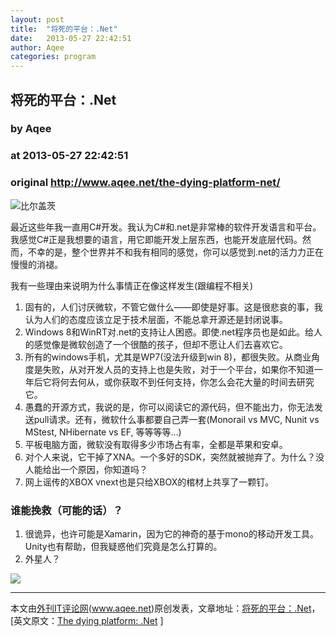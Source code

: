 ```yaml
---
layout: post
title:  "将死的平台：.Net"
date:   2013-05-27 22:42:51
author: Aqee
categories: program
---
```


## 将死的平台：.Net
### by Aqee
### at 2013-05-27 22:42:51
### original <http://www.aqee.net/the-dying-platform-net/>

<img src="http://ittopic.gotoip1.com/qee/wordpress/wp-content/uploads/2013/05/bill-gates-tablet.jpg" alt="比尔盖茨"><br><p>最近这些年我一直用C#开发。我认为C#和.net是非常棒的软件开发语言和平台。我感觉C#正是我想要的语言，用它即能开发上层东西，也能开发底层代码。然而，不幸的是，整个世界并不和我有相同的感觉，你可以感觉到.net的活力力正在慢慢的消褪。</p><p>我有一些理由来说明为什么事情正在像这样发生(跟编程不相关)</p><ol><li>固有的，人们讨厌微软，不管它做什么——即使是好事。这是很悲哀的事，我认为人们的态度应该立足于技术层面，不能总拿开源还是封闭说事。</li><li>Windows 8和WinRT对.net的支持让人困惑。即使.net程序员也是如此。给人的感觉像是微软创造了一个很酷的孩子，但却不愿让人们去喜欢它。</li><li>所有的windows手机，尤其是WP7(没法升级到win 8)，都很失败。从商业角度是失败，从对开发人员的支持上也是失败，对于一个平台，如果你不知道一年后它将何去何从，或你获取不到任何支持，你怎么会花大量的时间去研究它。</li><li>愚蠢的开源方式，我说的是，你可以阅读它的源代码，但不能出力，你无法发送pull请求。还有，微软什么事都要自己弄一套(Monorail vs MVC, Nunit vs MStest, NHibernate vs EF, 等等等等…)</li><li>平板电脑方面，微软没有取得多少市场占有率，全都是苹果和安卓。</li><li>对个人来说，它干掉了XNA。一个多好的SDK，突然就被抛弃了。为什么？没人能给出一个原因，你知道吗？</li><li>网上谣传的XBOX vnext也是只给XBOX的棺材上共享了一颗钉。</li></ol><h3>谁能挽救（可能的话）？</h3><ol><li>很诡异，也许可能是Xamarin，因为它的神奇的基于mono的移动开发工具。Unity也有帮助，但我疑惑他们究竟是怎么打算的。</li><li>外星人？</li></ol><p><a href="http://t.cn/zTcmcnC"><img src="http://ww1.sinaimg.cn/mw690/54cde3bdjw1e4wb9j3xelj209c09rwfk.jpg"></a></p><hr>本文由<a href="http://www.aqee.net">外刊IT评论网</a>(<a href="http://www.aqee.net">www.aqee.net</a>)原创发表，文章地址：<a href="http://www.aqee.net/the-dying-platform-net/">将死的平台：.Net</a>，[英文原文：<a href="http://roundcrisis.com/2013/05/15/the-dying-platform-net/">The dying platform: .Net</a> ]<br><br><br><br><br><br><br><br><img src="http://www1.feedsky.com/t1/727559962/aqee-net/feedsky/s.gif?r=http://www.aqee.net/the-dying-platform-net/" border="0" height="0" width="0">